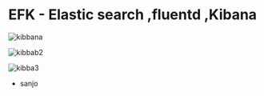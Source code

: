 # EFK - Elastic search ,fluentd ,Kibana
![kibbana](https://github.com/Sanjo-varghese/EFK-/assets/116708794/44f5a7f8-c6cd-4771-8137-1dc7d72a9c49)

![kibbab2](https://github.com/Sanjo-varghese/EFK-/assets/116708794/2fdf7a3c-7f22-4609-9ab0-dacedad5a898)

![kibba3](https://github.com/Sanjo-varghese/EFK-/assets/116708794/94681324-7c60-4c05-9ccc-ab99aee35433)


- sanjo
